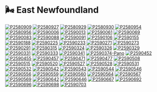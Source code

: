 # 🌬 East Newfoundland

[![P2580909](/photos/hd/P2580909.jpg)](/photos/P2580909.md)
[![P2580927](/photos/hd/P2580927.jpg)](/photos/P2580927.md)
[![P2580929](/photos/hd/P2580929.jpg)](/photos/P2580929.md)
[![P2580930](/photos/hd/P2580930.jpg)](/photos/P2580930.md)
[![P2580954](/photos/hd/P2580954.jpg)](/photos/P2580954.md)
[![P2580956](/photos/hd/P2580956.jpg)](/photos/P2580956.md)
[![P2590006](/photos/hd/P2590006.jpg)](/photos/P2590006.md)
[![P2590013](/photos/hd/P2590013.jpg)](/photos/P2590013.md)
[![P2590061](/photos/hd/P2590061.jpg)](/photos/P2590061.md)
[![P2590069](/photos/hd/P2590069.jpg)](/photos/P2590069.md)
[![P2590083](/photos/hd/P2590083.jpg)](/photos/P2590083.md)
[![P2590088](/photos/hd/P2590088.jpg)](/photos/P2590088.md)
[![P2590091](/photos/hd/P2590091.jpg)](/photos/P2590091.md)
[![P2590106](/photos/hd/P2590106.jpg)](/photos/P2590106.md)
[![P2590155](/photos/hd/P2590155.jpg)](/photos/P2590155.md)
[![P2590188](/photos/hd/P2590188.jpg)](/photos/P2590188.md)
[![P2590225](/photos/hd/P2590225.jpg)](/photos/P2590225.md)
[![P2590233](/photos/hd/P2590233.jpg)](/photos/P2590233.md)
[![P2590271](/photos/hd/P2590271.jpg)](/photos/P2590271.md)
[![P2590273](/photos/hd/P2590273.jpg)](/photos/P2590273.md)
[![P2590291](/photos/hd/P2590291.jpg)](/photos/P2590291.md)
[![P2590315](/photos/hd/P2590315.jpg)](/photos/P2590315.md)
[![P2590324](/photos/hd/P2590324.jpg)](/photos/P2590324.md)
[![P2590326](/photos/hd/P2590326.jpg)](/photos/P2590326.md)
[![P2590329](/photos/hd/P2590329.jpg)](/photos/P2590329.md)
[![P2590331](/photos/hd/P2590331.jpg)](/photos/P2590331.md)
[![P2590333](/photos/hd/P2590333.jpg)](/photos/P2590333.md)
[![P2590341](/photos/hd/P2590341.jpg)](/photos/P2590341.md)
[![P2590374-Pano](/photos/hd/P2590374-Pano.jpg)](/photos/P2590374-Pano.md)
[![P2590452](/photos/hd/P2590452.jpg)](/photos/P2590452.md)
[![P2590455](/photos/hd/P2590455.jpg)](/photos/P2590455.md)
[![P2590457](/photos/hd/P2590457.jpg)](/photos/P2590457.md)
[![P2590471](/photos/hd/P2590471.jpg)](/photos/P2590471.md)
[![P2590477](/photos/hd/P2590477.jpg)](/photos/P2590477.md)
[![P2590508](/photos/hd/P2590508.jpg)](/photos/P2590508.md)
[![P2590515](/photos/hd/P2590515.jpg)](/photos/P2590515.md)
[![P2590520](/photos/hd/P2590520.jpg)](/photos/P2590520.md)
[![P2590527](/photos/hd/P2590527.jpg)](/photos/P2590527.md)
[![P2590528](/photos/hd/P2590528.jpg)](/photos/P2590528.md)
[![P2590531](/photos/hd/P2590531.jpg)](/photos/P2590531.md)
[![P2590532](/photos/hd/P2590532.jpg)](/photos/P2590532.md)
[![P2590542](/photos/hd/P2590542.jpg)](/photos/P2590542.md)
[![P2590543](/photos/hd/P2590543.jpg)](/photos/P2590543.md)
[![P2590544](/photos/hd/P2590544.jpg)](/photos/P2590544.md)
[![P2590546](/photos/hd/P2590546.jpg)](/photos/P2590546.md)
[![P2590556](/photos/hd/P2590556.jpg)](/photos/P2590556.md)
[![P2590559](/photos/hd/P2590559.jpg)](/photos/P2590559.md)
[![P2590560](/photos/hd/P2590560.jpg)](/photos/P2590560.md)
[![P2590564](/photos/hd/P2590564.jpg)](/photos/P2590564.md)
[![P2590567](/photos/hd/P2590567.jpg)](/photos/P2590567.md)
[![P2590569](/photos/hd/P2590569.jpg)](/photos/P2590569.md)
[![P2590642](/photos/hd/P2590642.jpg)](/photos/P2590642.md)
[![P2590646](/photos/hd/P2590646.jpg)](/photos/P2590646.md)
[![P2590667](/photos/hd/P2590667.jpg)](/photos/P2590667.md)
[![P2590692](/photos/hd/P2590692.jpg)](/photos/P2590692.md)
[![P2590696](/photos/hd/P2590696.jpg)](/photos/P2590696.md)
[![P2590698](/photos/hd/P2590698.jpg)](/photos/P2590698.md)
[![P2590703](/photos/hd/P2590703.jpg)](/photos/P2590703.md)
